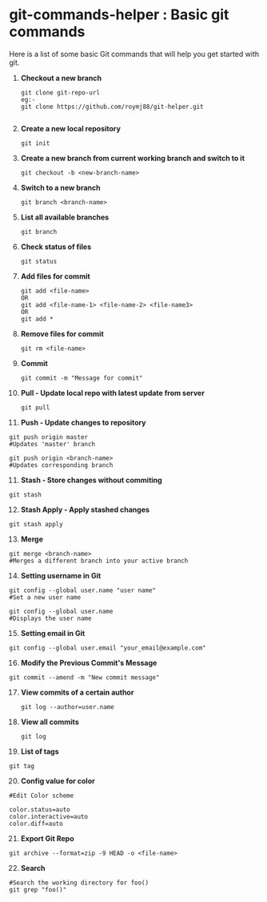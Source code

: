 # git-commands-helper : Basic git commands

Here is a list of some basic Git commands that will help you get started with git.

1. **Checkout a new branch**
   ```
   git clone git-repo-url
   eg:-   
   git clone https://github.com/roymj88/git-helper.git
      
   ```
2. **Create a new local repository**
   ```
   git init
   ```
   
3. **Create a new branch from current working branch and switch to it**

   ```
   git checkout -b <new-branch-name>
   ```
   
4. **Switch to a new branch**

   ```
   git branch <branch-name>
   ```
   
5. **List all available branches**
   ```
   git branch
   ```
   
6. **Check status of files**
   ```
   git status
   ```
7. **Add files for commit**
   ```
   git add <file-name>
   OR
   git add <file-name-1> <file-name-2> <file-name3>
   OR
   git add *
   
   ```
7. **Remove files for commit**
   ```
   git rm <file-name>
   ```
   
8. **Commit**
   ```
   git commit -m "Message for commit"
   ```

9. **Pull - Update local repo with latest update from server**
   ```
   git pull 
   ```

10. **Push - Update changes to repository**
   ```
   git push origin master 
   #Updates 'master' branch
   
   git push origin <branch-name> 
   #Updates corresponding branch
   ```
   
11. **Stash - Store changes without commiting**
   ```
   git stash
   ```
   
12. **Stash Apply - Apply stashed changes**
   ```
   git stash apply
   ```
   
13. **Merge**
   ```
   git merge <branch-name>
   #Merges a different branch into your active branch
   ```

14. **Setting username in Git**
   ```
   git config --global user.name "user name"
   #Set a new user name
   
   git config --global user.name
   #Displays the user name
   ```
   
15. **Setting email in Git**
   ```
   git config --global user.email "your_email@example.com"
   ```
   
16. **Modify the Previous Commit's Message**

   ```
   git commit --amend -m "New commit message"
   ```
   
17. **View commits of a certain author** 
    ```
    git log --author=user.name
    ```
   
18. **View all commits** 
    ```
    git log
    ```

19. **List of tags**
   ```
   git tag
   ```
   
20. **Config value for color**
   ```
   #Edit Color scheme
   
   color.status=auto
   color.interactive=auto
   color.diff=auto
   ```
21. **Export Git Repo**

   ```
   git archive --format=zip -9 HEAD -o <file-name>
   ```
22. **Search**

   ```
   #Search the working directory for foo()
   git grep "foo()"
   ```
   
